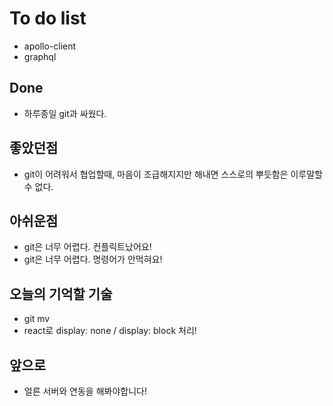 # To do list
- apollo-client
- graphql 

## Done
- 하루종일 git과 싸웠다.

## 좋았던점
- git이 어려워서 협업할때, 마음이 조급해지지만 해내면 스스로의 뿌듯함은 이루말할 수 없다.

## 아쉬운점
- git은 너무 어렵다. 컨플릭트났어요!
- git은 너무 어렵다. 명령어가 안먹혀요!

## 오늘의 기억할 기술
- git mv
- react로 display: none / display: block 처리!

## 앞으로
- 얼른 서버와 연동을 해봐야합니다!